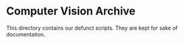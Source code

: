 # Computer Vision Archive
This directory contains our defunct scripts.  They are kept for sake of documentation.  

